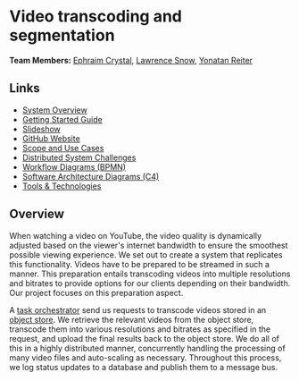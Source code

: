# Video transcoding and segmentation

**Team Members:** [Ephraim Crystal](mailto:ecrysta1@mail.yu.edu), [Lawrence Snow](mailto:lsnow@mail.yu.edu), [Yonatan Reiter](mailto:yreiter@mail.yu.edu)

## Links

- [System Overview](Project%20Description%20and%20Presentation/System%20Overview.pdf)
- [Getting Started Guide](Project%20Description%20and%20Presentation/Getting%20Started%20Guide.pdf)
- [Slideshow](Project%20Description%20and%20Presentation/Video%20Streaming%20Capstone%20Presentation.pptx)
- [GitHub Website](https://ezcrystal.github.io/)
- [Scope and Use Cases](Project%20Description%20and%20Presentation/scope.md)
- [Distributed System Challenges](Project%20Description%20and%20Presentation/challenges.md)
- [Workflow Diagrams (BPMN)](Project%20Description%20and%20Presentation/workflow.md)
- [Software Architecture Diagrams (C4)](Project%20Description%20and%20Presentation/architecture.md)
- [Tools & Technologies](Project%20Description%20and%20Presentation/technologies.md)

## Overview

When watching a video on YouTube, the video quality is dynamically adjusted based on the viewer's internet bandwidth to ensure the smoothest possible viewing experience. We set out to create a system that replicates this functionality. Videos have to be prepared to be streamed in such a manner. This preparation entails transcoding videos into multiple resolutions and bitrates to provide options for our clients depending on their bandwidth. Our project focuses on this preparation aspect.

A [task orchestrator](https://github.com/S24-Capstone-Distributed/V3) send us requests to transcode videos stored in an [object store](https://github.com/S24-Capstone-Distributed/V1). We retrieve the relevant videos from the object store, transcode them into various resolutions and bitrates as specified in the request, and upload the final results back to the object store. We do all of this in a highly distributed manner, concurrently handling the processing of many video files and auto-scaling as necessary. Throughout this process, we log status updates to a database and publish them to a message bus.
